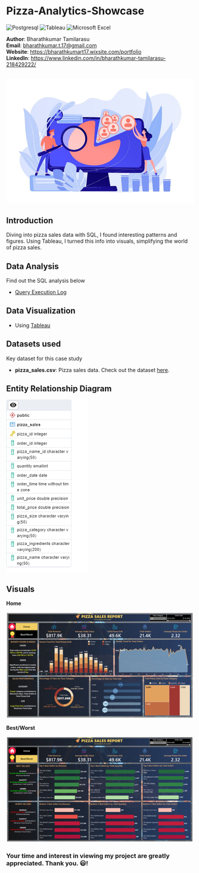 # Pizza-Analytics-Showcase

![Postgresql](https://img.shields.io/badge/PostgreSQL-316192?style=for-the-badge&logo=postgresql&logoColor=white)
![Tableau](https://img.shields.io/badge/Tableau-E97627?style=for-the-badge&logo=Tableau&logoColor=white)
![Microsoft Excel](https://img.shields.io/badge/Microsoft_Excel-217346?style=for-the-badge&logo=microsoft-excel&logoColor=white)

**Author**: Bharathkumar Tamilarasu <br />
**Email**: bharathkumar.t.17@gmail.com <br />
**Website**: https://bharathkumart17.wixsite.com/portfolio <br />
**LinkedIn**: https://www.linkedin.com/in/bharathkumar-tamilarasu-218429222/  <br />

##

![Pizza Sales](https://github.com/Bharathkumar-Tamilarasu/Pizza-Analytics-Showcase/blob/main/Pizza%20sales_1.jpg)

## Introduction

Diving into pizza sales data with SQL, I found interesting patterns and figures. Using Tableau, I turned this info into visuals, simplifying the world of pizza sales.

## Data Analysis

Find out the SQL analysis below
* [Query Execution Log](https://github.com/Bharathkumar-Tamilarasu/Pizza-Analytics-Showcase/blob/main/Query%20Execution%20Log.md)
  
## Data Visualization

* Using [Tableau](https://public.tableau.com/app/profile/bharathkumar.tamilarasu/viz/PizzaSales_16959016177880/Home)


## Datasets used
Key dataset for this case study
- <strong>pizza_sales.csv</strong>: Pizza sales data. Check out the dataset [here](https://github.com/Bharathkumar-Tamilarasu/Pizza-Analytics-Showcase/blob/main/pizza_sales.csv).


## Entity Relationship Diagram
![alt text](https://github.com/Bharathkumar-Tamilarasu/Pizza-Analytics-Showcase/blob/main/Pizza%20Sales%20ERD.png)

## Visuals

**Home**

![Home](https://github.com/Bharathkumar-Tamilarasu/Pizza-Analytics-Showcase/blob/main/Dashboard_Home.png)

**Best/Worst**

![Best Worst](https://github.com/Bharathkumar-Tamilarasu/Pizza-Analytics-Showcase/blob/main/Dashboard_BestWorst.png)


### Your time and interest in viewing my project are greatly appreciated. Thank you. 😃!
